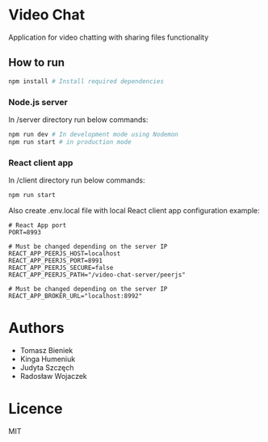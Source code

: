 # Video Chat
Application for video chatting with sharing files functionality




## How to run

```sh
npm install # Install required dependencies
```

### Node.js server

In /server directory run below commands:

```sh
npm run dev # In development mode using Nodemon
npm run start # in production mode
```

### React client app
In /client directory run below commands:
```sh
npm run start
```

Also create .env.local file with local React client app configuration
example:

```
# React App port
PORT=8993

# Must be changed depending on the server IP
REACT_APP_PEERJS_HOST=localhost
REACT_APP_PEERJS_PORT=8991
REACT_APP_PEERJS_SECURE=false
REACT_APP_PEERJS_PATH="/video-chat-server/peerjs"

# Must be changed depending on the server IP
REACT_APP_BROKER_URL="localhost:8992"

```

# Authors

- Tomasz Bieniek 
- Kinga Humeniuk
- Judyta Szczęch
- Radosław Wojaczek

# Licence
MIT 
